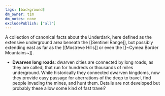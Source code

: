 ```yaml
---
tags: [background]
dm_owner: tim
dm_notes: none
excludePublish: ["all"]
---
```


A collection of canonical facts about the Underdark, here defined as the extensive underground area beneath the [[Sentinel Range]], but possibly extending east as far as the [[Mostreve Hills]] or even the [[~Cymea Border Mountains~]]. 

- **Dwarven long roads**: dwarven cities are connected by long roads, as they are called, that run for hundreds or thousands of miles underground. While historically they connected dwarven kingdoms, now they provide easy passage for aberrations of the deep to travel, find people invading the mines, and hunt them. Details are not developed but probably these allow some kind of fast travel?